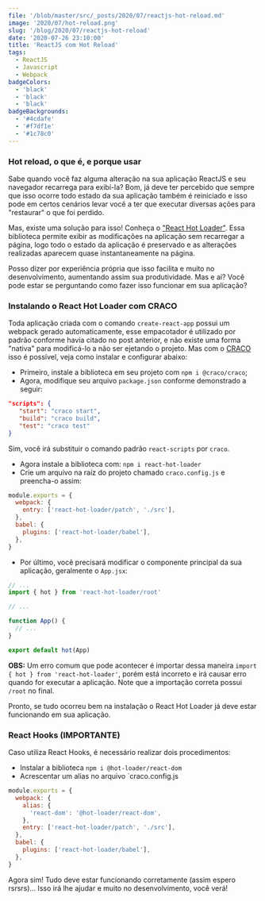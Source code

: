 ```yaml
---
file: '/blob/master/src/_posts/2020/07/reactjs-hot-reload.md'
image: '2020/07/hot-reload.png'
slug: '/blog/2020/07/reactjs-hot-reload'
date: '2020-07-26 23:10:00'
title: 'ReactJS com Hot Reload'
tags:
  - ReactJS
  - Javascript
  - Webpack
badgeColors:
  - 'black'
  - 'black'
  - 'black'
badgeBackgrounds:
  - '#4cdafe'
  - '#f7df1e'
  - '#1c78c0'
---
```


### Hot reload, o que é, e porque usar

Sabe quando você faz alguma alteração na sua aplicação ReactJS e seu navegador recarrega para exibí-la? Bom, já deve ter percebido que sempre que isso ocorre todo estado da sua aplicação também é reiniciado e isso pode em certos cenários levar você a ter que executar diversas ações para "restaurar" o que foi perdido.

Mas, existe uma solução para isso! Conheça o ["React Hot Loader"](https://github.com/gaearon/react-hot-loader). Essa biblioteca permite exibir as modificações na aplicação sem recarregar a página, logo todo o estado da aplicação é preservado e as alterações realizadas aparecem quase instantaneamente na página.

Posso dizer por experiência própria que isso facilita e muito no desenvolvimento, aumentando assim sua produtividade. Mas e aí? Você pode estar se perguntando como fazer isso funcionar em sua aplicação?

### Instalando o React Hot Loader com CRACO

Toda aplicação criada com o comando `create-react-app` possui um webpack gerado automaticamente, esse empacotador é utilizado por padrão conforme havia citado no post anterior, e não existe uma forma "nativa" para modificá-lo a não ser ejetando o projeto. Mas com o [CRACO](https://github.com/gsoft-inc/craco) isso é possível, veja como instalar e configurar abaixo:

- Primeiro, instale a biblioteca em seu projeto com `npm i @craco/craco`;
- Agora, modifique seu arquivo `package.json` conforme demonstrado a seguir:

```json:title=package.json
"scripts": {
   "start": "craco start",
   "build": "craco build",
   "test": "craco test"
}
```

Sim, você irá substituir o comando padrão `react-scripts` por `craco`.

- Agora instale a biblioteca com: `npm i react-hot-loader`
- Crie um arquivo na raíz do projeto chamado `craco.config.js` e preencha-o assim:

```javascript:title=craco.config.js
module.exports = {
  webpack: {
    entry: ['react-hot-loader/patch', './src'],
  },
  babel: {
    plugins: ['react-hot-loader/babel'],
  },
}
```

- Por último, você precisará modificar o componente principal da sua aplicação, geralmente o `App.jsx`:

```jsx:title=src/App.jsx
// ...
import { hot } from 'react-hot-loader/root'

// ...

function App() {
  // ...
}

export default hot(App)
```

**OBS:** Um erro comum que pode acontecer é importar dessa maneira `import { hot } from 'react-hot-loader'`, porém está incorreto e irá causar erro quando for executar a aplicação. Note que a importação correta possui `/root` no final.

Pronto, se tudo ocorreu bem na instalação o React Hot Loader já deve estar funcionando em sua aplicação.

### React Hooks (IMPORTANTE)

Caso utiliza React Hooks, é necessário realizar dois procedimentos:

- Instalar a biblioteca `npm i @hot-loader/react-dom`
- Acrescentar um alias no arquivo `craco.config.js

```javascript:title=craco.config.js
module.exports = {
  webpack: {
    alias: {
      'react-dom': '@hot-loader/react-dom',
    },
    entry: ['react-hot-loader/patch', './src'],
  },
  babel: {
    plugins: ['react-hot-loader/babel'],
  },
}
```

Agora sim! Tudo deve estar funcionando corretamente (assim espero rsrsrs)... Isso irá lhe ajudar e muito no desenvolvimento, você verá!
